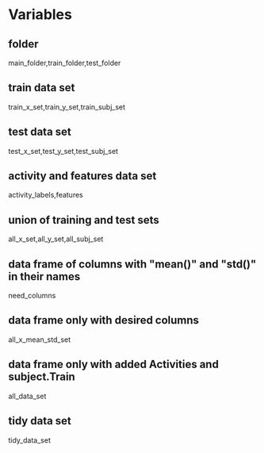 # Variables 
## folder
main_folder,train_folder,test_folder
## train data set
train_x_set,train_y_set,train_subj_set
## test data set
test_x_set,test_y_set,test_subj_set
## activity and features data set
activity_labels,features
## union of training and test sets
all_x_set,all_y_set,all_subj_set
## data frame of columns with "mean()" and "std()" in their names
need_columns
## data frame only with desired columns 
all_x_mean_std_set
## data frame only with added Activities and subject.Train
all_data_set
## tidy data set
tidy_data_set
